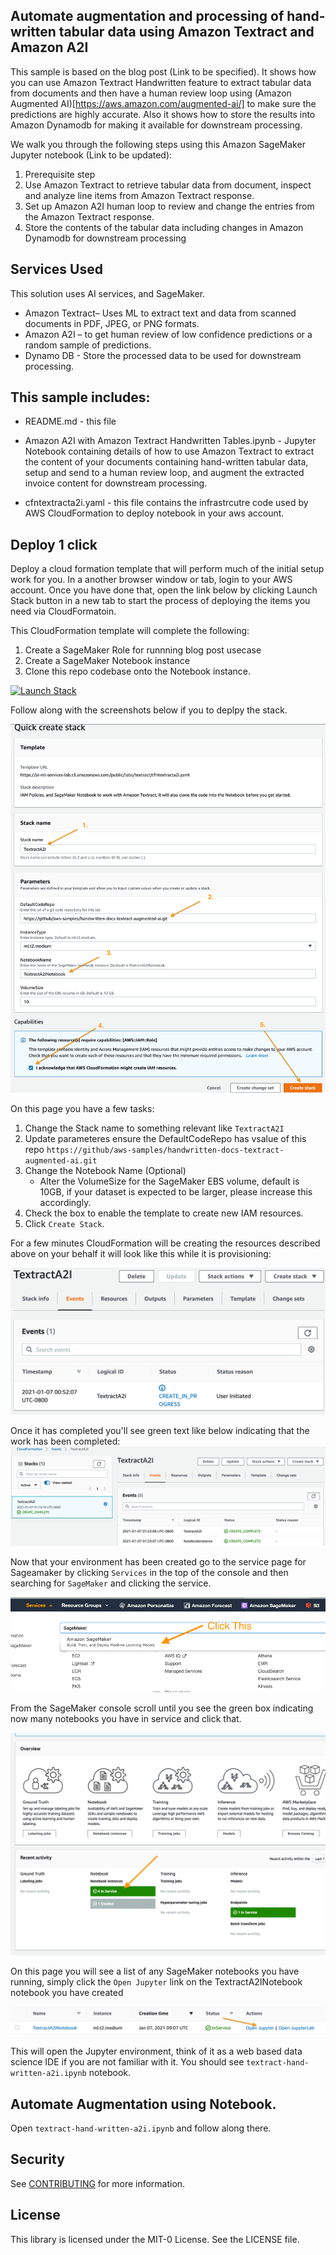 ## Automate augmentation and processing of hand-written tabular data using Amazon Textract and Amazon A2I

This sample is based on the blog post (Link to be specified). It shows how you can use Amazon Textract Handwritten feature to extract tabular data from documents and then have a human review loop using (Amazon Augmented AI)[https://aws.amazon.com/augmented-ai/] to make sure the predictions are highly accurate. Also it shows how to store the results into Amazon Dynamodb for making it available for downstream processing.

We walk you through the following steps using this Amazon SageMaker Jupyter notebook (Link to be updated):

1. Prerequisite step
2. Use Amazon Textract to retrieve tabular data from document, inspect and analyze line items from Amazon Textract response.
3. Set up  Amazon A2I human loop to review and change the entries from the Amazon Textract response.
4. Store the contents of the tabular data including changes in Amazon Dynamodb for downstream processing



## Services Used
This solution uses AI services, and SageMaker.
* Amazon Textract– Uses ML to extract text and data from scanned documents in PDF, JPEG, or PNG formats. 
* Amazon A2I – to get human review of low confidence predictions or a random sample of predictions.
* Dynamo DB - Store the processed data to be used for downstream processing.


## This sample includes:

* README.md - this file

* Amazon A2I with Amazon Textract Handwritten Tables.ipynb - Jupyter Notebook containing details of how to use Amazon Textract to extract the content of your documents containing hand-written tabular data, setup and send to a human review loop, and augment the extracted invoice content for downstream processing.

* cfntextracta2i.yaml - this file contains the infrastrcutre code used by AWS CloudFormation to deploy notebook in your aws account.



## Deploy 1 click
Deploy a cloud formation template that will perform much of the initial setup work for you. In a another browser window or tab, login to your AWS account. Once you have done that, open the link below by clicking Launch Stack button in a new tab to start the process of deploying  the items you need via CloudFormatoin.

This CloudFormation template will complete the following:
1. Create a SageMaker Role for runnning blog post usecase
2. Create a SageMaker Notebook instance
3. Clone this repo codebase onto the Notebook instance.

[![Launch Stack](https://s3.amazonaws.com/cloudformation-examples/cloudformation-launch-stack.png)](https://console.aws.amazon.com/cloudformation/home?region=us-east-1#/stacks/create/review?stackName=TextractA2I&templateURL=https://ai-ml-services-lab.s3.amazonaws.com/public/labs/textract/cfntextracta2i.yaml)

Follow along with the screenshots below if you to deplpy the stack.

![CFNStack](images/cfn-stack-01.png)

On this page you have a few tasks:

1. Change the Stack name to something relevant like `TextractA2I`
2. Update parameteres ensure the DefaultCodeRepo has vsalue of this repo `https://github/aws-samples/handwritten-docs-textract-augmented-ai.git`
3. Change the Notebook Name (Optional)
    - Alter the VolumeSize for the SageMaker EBS volume, default is 10GB, if your dataset is expected to be larger, please increase this accordingly.
4. Check the box to enable the template to create new IAM resources.
5. Click `Create Stack`.

For a few minutes CloudFormation will be creating the resources described above on your behalf it will look like this while it is provisioning:

![CFNStack2](images/cfn-stack-02.png)

Once it has completed you'll see green text like below indicating that the work has been completed:
![CFNStack3](images/cfn-stack-03.png)

Now that your environment has been created go to the service page for Sageamaker by clicking `Services` in the top of the console and then searching for `SageMaker` and clicking the service.

![CFNStack4](images/cfn-stack-04.png)

From the SageMaker console scroll until you see the green box indicating now many notebooks you have in service and click that.

![CFNStack5](images/cfn-stack-05.png)

On this page you will see a list of any SageMaker notebooks you have running, simply click the `Open Jupyter` link on the TextractA2INotebook notebook you have created

![CFNStack6](images/cfn-stack-06.png)

This will open the Jupyter environment, think of it as a web based data science IDE if you are not familiar with it. You should see `textract-hand-written-a2i.ipynb` notebook.

## Automate Augmentation using Notebook.
Open `textract-hand-written-a2i.ipynb` and follow along there.


## Security

See [CONTRIBUTING](CONTRIBUTING.md#security-issue-notifications) for more information.

## License

This library is licensed under the MIT-0 License. See the LICENSE file.



